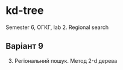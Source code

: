# kd-tree
Semester 6, ОГКГ, lab 2. Regional search

## Варіант 9
3. Регіональний пошук. Метод 2-d дерева